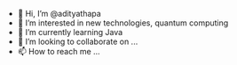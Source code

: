 - 👋 Hi, I’m @adityathapa
- 👀 I’m interested in new technologies, quantum computing
- 🌱 I’m currently learning Java
- 💞️ I’m looking to collaborate on ...
- 📫 How to reach me ...

<!---
adityathapa/adityathapa is a ✨ special ✨ repository because its `README.md` (this file) appears on your GitHub profile.
You can click the Preview link to take a look at your changes.
--->
